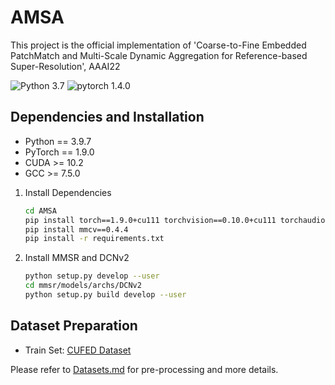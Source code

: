 # AMSA
This project is the official implementation of 'Coarse-to-Fine Embedded PatchMatch and Multi-Scale Dynamic Aggregation for Reference-based Super-Resolution', AAAI22

![Python 3.7](https://img.shields.io/badge/python-3.7-green.svg?style=plastic)
![pytorch 1.4.0](https://img.shields.io/badge/pytorch-1.4.0-green.svg?style=plastic)


## Dependencies and Installation

- Python == 3.9.7
- PyTorch == 1.9.0
- CUDA >= 10.2
- GCC >= 7.5.0


1. Install Dependencies

   ```bash
   cd AMSA
   pip install torch==1.9.0+cu111 torchvision==0.10.0+cu111 torchaudio==0.9.0 -f https://download.pytorch.org/whl/torch_stable.html
   pip install mmcv==0.4.4
   pip install -r requirements.txt
   ```

1. Install MMSR and DCNv2

    ```bash
    python setup.py develop --user
    cd mmsr/models/archs/DCNv2
    python setup.py build develop --user
    ```


## Dataset Preparation

- Train Set: [CUFED Dataset](https://drive.google.com/drive/folders/1hGHy36XcmSZ1LtARWmGL5OK1IUdWJi3I)

Please refer to [Datasets.md](datasets/DATASETS.md) for pre-processing and more details.



